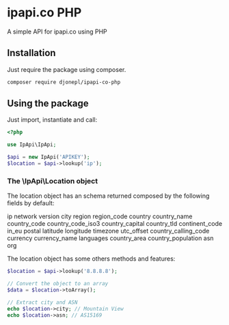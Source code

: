 # ipapi.co PHP

A simple API for ipapi.co using PHP

## Installation

Just require the package using composer.

```sh
composer require djonepl/ipapi-co-php
```

## Using the package

Just import, instantiate and call:

```php
<?php

use IpApi\IpApi;

$api = new IpApi('APIKEY');
$location = $api->lookup('ip');
```

### The \IpApi\Location object

The location object has an schema returned composed by the following fields by default:

ip
network
version
city
region
region_code
country
country_name
country_code
country_code_iso3
country_capital
country_tld
continent_code
in_eu
postal
latitude
longitude
timezone
utc_offset
country_calling_code
currency
currency_name
languages
country_area
country_population
asn
org

The location object has some others methods and features:

```php
$location = $api->lookup('8.8.8.8');

// Convert the object to an array
$data = $location->toArray();

// Extract city and ASN 
echo $location->city; // Mountain View
echo $location->asn; // AS15169

```
